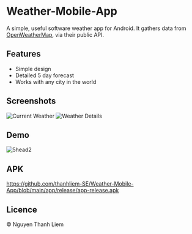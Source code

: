 # Weather-Mobile-App

A simple, useful software weather app for Android. It gathers data from [OpenWeatherMap](https://openweathermap.org/), via their public API.

## Features
* Simple design
* Detailed 5 day forecast
* Works with any city in the world

## Screenshots
![Current Weather](https://user-images.githubusercontent.com/62129407/126794422-ee8a62fc-01c5-4b56-bd0c-113f7e94cac3.PNG)
![Weather Details](https://user-images.githubusercontent.com/62129407/126794483-77150d81-0e4c-4a33-9bd9-cb2438e090d3.PNG)

## Demo
![5head2](https://user-images.githubusercontent.com/62129407/126796638-d12054be-31c7-483e-a403-c36c4cd1c5d3.gif)

## APK
https://github.com/thanhliem-SE/Weather-Mobile-App/blob/main/app/release/app-release.apk

## Licence
© Nguyen Thanh Liem
